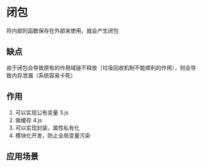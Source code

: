 # 闭包
将内部的函数保存在外部来使用，就会产生闭包

## 缺点
由于闭包会导致原有的作用域链不释放（垃圾回收机制不能顺利的作用），则会导致内存泄漏（系统容易卡死）

## 作用
1. 可以实现公有变量  3.js
2. 做缓存 4.js
3. 可以实现封装，属性私有化
4. 模块化开发，防止全局变量污染

## 应用场景